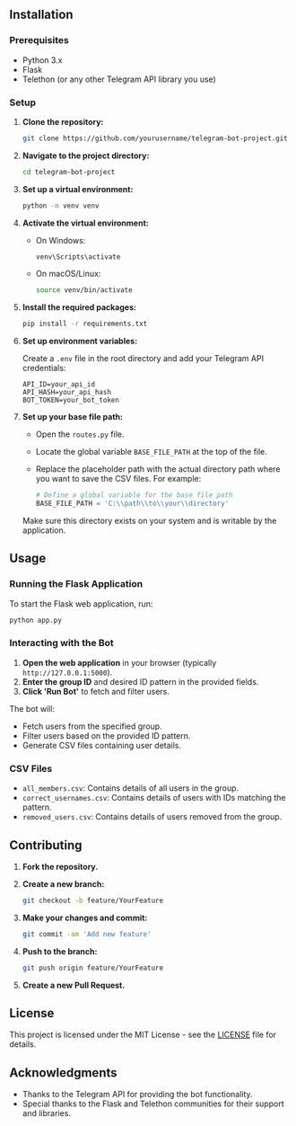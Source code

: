 

## Installation

### Prerequisites

- Python 3.x
- Flask
- Telethon (or any other Telegram API library you use)

### Setup

1. **Clone the repository:**

   ```bash
   git clone https://github.com/yourusername/telegram-bot-project.git
   ```

2. **Navigate to the project directory:**

   ```bash
   cd telegram-bot-project
   ```

3. **Set up a virtual environment:**

   ```bash
   python -m venv venv
   ```

4. **Activate the virtual environment:**

   - On Windows:

     ```bash
     venv\Scripts\activate
     ```

   - On macOS/Linux:

     ```bash
     source venv/bin/activate
     ```

5. **Install the required packages:**

   ```bash
   pip install -r requirements.txt
   ```

6. **Set up environment variables:**

   Create a `.env` file in the root directory and add your Telegram API credentials:

   ```
   API_ID=your_api_id
   API_HASH=your_api_hash
   BOT_TOKEN=your_bot_token
   ```

7. **Set up your base file path:**

   - Open the `routes.py` file.
   - Locate the global variable `BASE_FILE_PATH` at the top of the file.
   - Replace the placeholder path with the actual directory path where you want to save the CSV files. For example:

     ```python
     # Define a global variable for the base file path
     BASE_FILE_PATH = 'C:\\path\\to\\your\\directory'
     ```

   Make sure this directory exists on your system and is writable by the application.

## Usage

### Running the Flask Application

To start the Flask web application, run:

```bash
python app.py
```

### Interacting with the Bot

1. **Open the web application** in your browser (typically `http://127.0.0.1:5000`).
2. **Enter the group ID** and desired ID pattern in the provided fields.
3. **Click 'Run Bot'** to fetch and filter users.

The bot will:
- Fetch users from the specified group.
- Filter users based on the provided ID pattern.
- Generate CSV files containing user details.

### CSV Files

- `all_members.csv`: Contains details of all users in the group.
- `correct_usernames.csv`: Contains details of users with IDs matching the pattern.
- `removed_users.csv`: Contains details of users removed from the group.

## Contributing

1. **Fork the repository.**
2. **Create a new branch:**

   ```bash
   git checkout -b feature/YourFeature
   ```

3. **Make your changes and commit:**

   ```bash
   git commit -am 'Add new feature'
   ```

4. **Push to the branch:**

   ```bash
   git push origin feature/YourFeature
   ```

5. **Create a new Pull Request.**

## License

This project is licensed under the MIT License - see the [LICENSE](LICENSE) file for details.

## Acknowledgments

- Thanks to the Telegram API for providing the bot functionality.
- Special thanks to the Flask and Telethon communities for their support and libraries.

